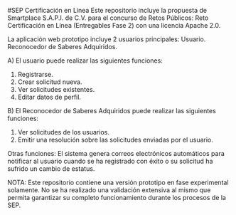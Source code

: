 #SEP Certificación en Línea
Este repositorio incluye la propuesta de Smartplace S.A.P.I. de C.V. para el concurso de Retos Públicos: Reto Certificación en Línea (Entregables Fase 2) con una licencia Apache 2.0.

La aplicación web prototipo incluye 2 usuarios principales:
Usuario.
Reconocedor de Saberes Adquiridos.

A) El usuario puede realizar las siguientes funciones:

1. Registrarse.
2. Crear solicitud nueva.
3. Ver solicitudes existentes.
4. Editar datos de perfil.


B) El Reconocedor de Saberes Adquiridos puede realizar las siguientes funciones:

1. Ver solicitudes de los usuarios.
2. Emitir una resolución sobre las solicitudes enviadas por el usuario.

Otras funciones:
El sistema genera correos electrónicos automáticos para notificar al usuario cuando se ha registrado con éxito o su solicitud ha sufrido un cambio de estatus.

NOTA: Este repositorio contiene una versión prototipo en fase experimental solamente. No se ha realizado una validación extensiva al mismo que permita garantizar su completo funcionamiento durante los procesos de la SEP.
